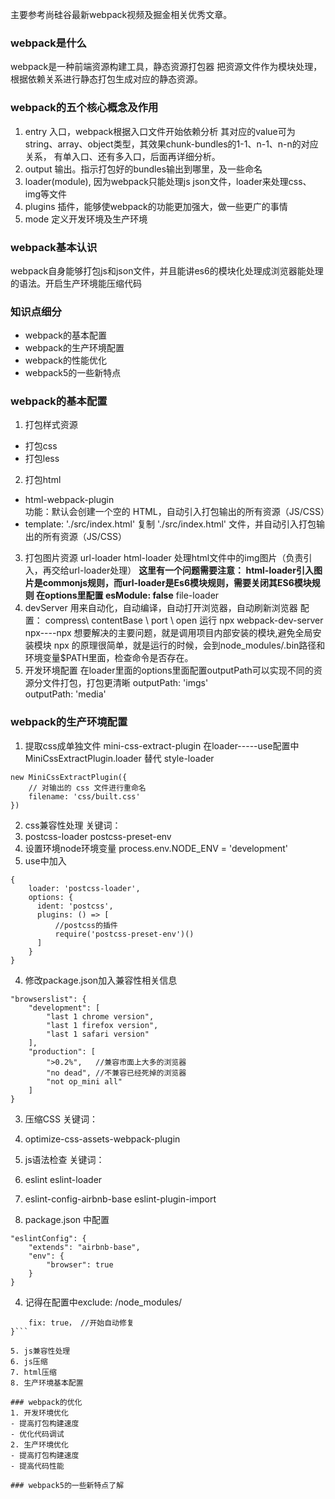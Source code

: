 主要参考尚硅谷最新webpack视频及掘金相关优秀文章。

### webpack是什么
webpack是一种前端资源构建工具，静态资源打包器
把资源文件作为模块处理，根据依赖关系进行静态打包生成对应的静态资源。

### webpack的五个核心概念及作用
1. entry 入口，webpack根据入口文件开始依赖分析
其对应的value可为 string、array、object类型，其效果chunk-bundles的1-1、n-1、n-n的对应关系，
有单入口、还有多入口，后面再详细分析。
2. output 输出。指示打包好的bundles输出到哪里，及一些命名
3. loader(module), 因为webpack只能处理js json文件，loader来处理css、img等文件
4. plugins 插件，能够使webpack的功能更加强大，做一些更广的事情
5. mode 定义开发环境及生产环境

### webpack基本认识
webpack自身能够打包js和json文件，并且能讲es6的模块化处理成浏览器能处理的语法。开启生产环境能压缩代码

### 知识点细分
- webpack的基本配置
- webpack的生产环境配置
- webpack的性能优化
- webpack5的一些新特点

### webpack的基本配置
1. 打包样式资源   
- 打包css
- 打包less
2. 打包html
- html-webpack-plugin  
功能：默认会创建一个空的 HTML，自动引入打包输出的所有资源（JS/CSS） 
- template: './src/index.html' 
复制 './src/index.html' 文件，并自动引入打包输出的所有资源（JS/CSS）
3. 打包图片资源
url-loader 
html-loader  处理html文件中的img图片（负责引入，再交给url-loader处理）
**这里有一个问题需要注意： html-loader引入图片是commonjs规则，而url-loader是Es6模块规则，需要关闭其ES6模块规则  在options里配置 esModule: false**
file-loader 
4. devServer
用来自动化，自动编译，自动打开浏览器，自动刷新浏览器
配置： compress\ contentBase \ port \ open
运行 npx webpack-dev-server
npx----npx 想要解决的主要问题，就是调用项目内部安装的模块,避免全局安装模块
npx 的原理很简单，就是运行的时候，会到node_modules/.bin路径和环境变量$PATH里面，检查命令是否存在。
5. 开发环境配置
在loader里面的options里面配置outputPath可以实现不同的资源分文件打包，打包更清晰
outputPath: 'imgs'  
outputPath: 'media'



### webpack的生产环境配置
1. 提取css成单独文件
mini-css-extract-plugin 
在loader-----use配置中
MiniCssExtractPlugin.loader  替代  style-loader
```
new MiniCssExtractPlugin({ 
    // 对输出的 css 文件进行重命名 
    filename: 'css/built.css' 
})
```
2. css兼容性处理
关键词： 
1. postcss-loader postcss-preset-env
2. 设置环境node环境变量  process.env.NODE_ENV = 'development'
3. use中加入
```
{
    loader: 'postcss-loader',
    options: {
      ident: 'postcss',
      plugins: () => [
          //postcss的插件
          require('postcss-preset-env')()
      ] 
    }
}
```
4. 修改package.json加入兼容性相关信息
```
"browserslist": {
    "development": [
        "last 1 chrome version",
        "last 1 firefox version",
        "last 1 safari version"
    ],
    "production": [
        ">0.2%",   //兼容市面上大多的浏览器
        "no dead", //不兼容已经死掉的浏览器
        "not op_mini all"  
    ]
}
```

3. 压缩CSS 
关键词：
1. optimize-css-assets-webpack-plugin

4. js语法检查
关键词： 
1. eslint eslint-loader
2. eslint-config-airbnb-base eslint-plugin-import
3. package.json 中配置
```
"eslintConfig": {
    "extends": "airbnb-base",
    "env": {
        "browser": true
    }
}
```
4. 记得在配置中exclude: /node_modules/
```options: {
    fix: true， //开始自动修复 
}```

5. js兼容性处理 
6. js压缩
7. html压缩
8. 生产环境基本配置

### webpack的优化
1. 开发环境优化
- 提高打包构建速度
- 优化代码调试
2. 生产环境优化
- 提高打包构建速度
- 提高代码性能

### webpack5的一些新特点了解
